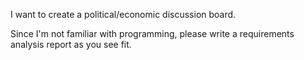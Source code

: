 I want to create a political/economic discussion board.

Since I'm not familiar with programming, please write a requirements analysis report as you see fit.